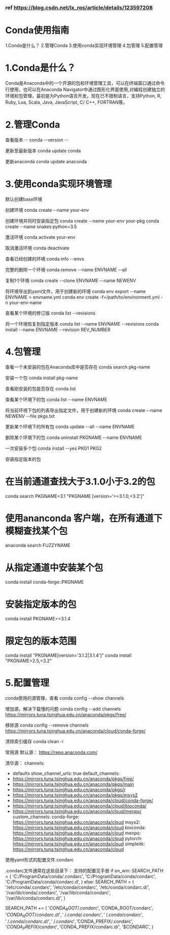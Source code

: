 ### ref https://blog.csdn.net/lx_ros/article/details/123597208

# Conda使用指南
1.Conda是什么？
2.管理Conda
3.使用conda实现环境管理
4.包管理
5.配置管理

# 1.Conda是什么？

Conda是Anaconda中的一个开源的包和环境管理工具，可以在终端窗口通过命令行使用，也可以在Anaconda Navigator中通过图形化界面使用,对编程创建独立的环境和包管理，最初是为Python语言开发，现在已不限制语言，支持Python, R, Ruby, Lua, Scala, Java, JavaScript, C/ C++, FORTRAN等。

# 2.管理Conda
查看版本
···
conda --version
···

更新至最新版本
conda update conda

更新anaconda
conda update anaconda

# 3.使用conda实现环境管理
默认创建base环境

创建环境
conda create --name your-env

创建环境并同时安装指定包
conda create --name your-env your-pkg
conda create --name snakes python=3.5


激活环境
conda activate your-env

取消激活环境
conda deactivate

查看已经创建的环境
conda info --envs

完整的删除一个环境
conda remove --name ENVNAME --all

复制1个环境
conda create --clone ENVNAME --name NEWENV

将环境导出到yaml文件，用于创建新的环境
conda env export --name ENVNAME > envname.yml
conda env create -f=/path/to/environment.yml -n your-env-name


查看某个环境的修订版
conda list --revisions

将一个环境恢复到指定版本
conda list --name ENVNAME --revisions
conda install --name ENVNAME --revision
REV_NUMBER


# 4.包管理
查看一个未安装的包在Anaconda库中是否存在
conda search pkg-name

安装一个包
conda install pkg-name

查看刚安装的包是否存在
conda list

查看某个环境下的包
conda list --name ENVNAME

将当前环境下包的列表导出指定文件，用于创建新的环境
conda create --name NEWENV --file pkgs.txt

更新某个环境下的所有包
conda update --all --name ENVNAME

删除某个环境下的包
conda uninstall PKGNAME --name ENVNAME

一次安装多个包
conda install --yes PKG1 PKG2

安装指定版本的包
# 在当前通道查找大于3.1.0小于3.2的包
conda search PKGNAME=3.1 "PKGNAME
[version='>=3.1.0,<3.2']"
# 使用ananconda 客户端，在所有通道下模糊查找某个包
anaconda search FUZZYNAME
# 从指定通道中安装某个包
conda install conda-forge::PKGNAME
# 安装指定版本的包
conda install PKGNAME==3.1.4
# 限定包的版本范围
conda install "PKGNAME[version='3.1.2|3.1.4']"
conda install "PKGNAME>2.5,<3.2"

# 5.配置管理
conda使用的源管理，查看
conda config --show channels

增加源，解决下载慢的问题
conda config --add channels https://mirrors.tuna.tsinghua.edu.cn/anaconda/pkgs/free/

移除源
conda config --remove channels https://mirrors.tuna.tsinghua.edu.cn/anaconda/cloud/conda-forge/

清除索引缓存
conda clean -i

常用源
默认源：
https://repo.anaconda.com/

清华源：
channels:
  - defaults
show_channel_urls: true
default_channels:
  - https://mirrors.tuna.tsinghua.edu.cn/anaconda/pkgs/free/
  - https://mirrors.tuna.tsinghua.edu.cn/anaconda/pkgs/main
  - https://mirrors.tuna.tsinghua.edu.cn/anaconda/pkgs/r
  - https://mirrors.tuna.tsinghua.edu.cn/anaconda/pkgs/msys2
  - https://mirrors.tuna.tsinghua.edu.cn/anaconda/cloud/conda-forge/
  - https://mirrors.tuna.tsinghua.edu.cn/anaconda/cloud/bioconda/
  - https://mirrors.tuna.tsinghua.edu.cn/anaconda/cloud/menpo/
custom_channels:
  conda-forge: https://mirrors.tuna.tsinghua.edu.cn/anaconda/cloud
  msys2: https://mirrors.tuna.tsinghua.edu.cn/anaconda/cloud
  bioconda: https://mirrors.tuna.tsinghua.edu.cn/anaconda/cloud
  menpo: https://mirrors.tuna.tsinghua.edu.cn/anaconda/cloud
  pytorch: https://mirrors.tuna.tsinghua.edu.cn/anaconda/cloud
  simpleitk: https://mirrors.tuna.tsinghua.edu.cn/anaconda/cloud



使用yaml形式的配置文件.condarc


.condarc文件通常在这些目录下：
支持的配置见手册
if on_win:
 SEARCH_PATH = (
     'C:/ProgramData/conda/.condarc',
     'C:/ProgramData/conda/condarc',
     'C:/ProgramData/conda/condarc.d',
 )
 else:
 SEARCH_PATH = (
     '/etc/conda/.condarc',
     '/etc/conda/condarc',
     '/etc/conda/condarc.d/',
     '/var/lib/conda/.condarc',
     '/var/lib/conda/condarc',
     '/var/lib/conda/condarc.d/',
  )

 SEARCH_PATH += (
     '$CONDA_ROOT/.condarc',
     '$CONDA_ROOT/condarc',
     '$CONDA_ROOT/condarc.d/',
     '~/.conda/.condarc',
     '~/.conda/condarc',
     '~/.conda/condarc.d/',
     '~/.condarc',
     '$CONDA_PREFIX/.condarc',
     '$CONDA_PREFIX/condarc',
     '$CONDA_PREFIX/condarc.d/',
     '$CONDARC',
 )

